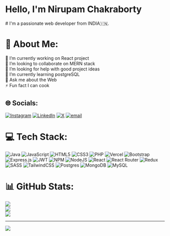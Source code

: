 <h1>Hello, I'm Nirupam Chakraborty</h1>
# I'm a passionate web developer from INDIA🇮🇳.

# 💫 About Me:
🔭 I’m currently working on React project<br>👯 I’m looking to collaborate on MERN stack<br>🤝 I’m looking for help with good project ideas<br>🌱 I’m currently learning postgreSQL<br>💬 Ask me about the Web<br>⚡ Fun fact I can cook


## 🌐 Socials:
[![Instagram](https://img.shields.io/badge/Instagram-%23E4405F.svg?logo=Instagram&logoColor=white)](https://instagram.com/@nirupam.cty) [![LinkedIn](https://img.shields.io/badge/LinkedIn-%230077B5.svg?logo=linkedin&logoColor=white)](https://www.linkedin.com/in/nirupam-chakraborty-01a55b254/) [![X](https://img.shields.io/badge/X-black.svg?logo=X&logoColor=white)](https://x.com/@Nirupamcty) [![email](https://img.shields.io/badge/Email-D14836?logo=gmail&logoColor=white)](mailto:nirupamchakraborty04@gmail.com) 

# 💻 Tech Stack:
![Java](https://img.shields.io/badge/java-%23ED8B00.svg?style=for-the-badge&logo=openjdk&logoColor=white) ![JavaScript](https://img.shields.io/badge/javascript-%23323330.svg?style=for-the-badge&logo=javascript&logoColor=%23F7DF1E) ![HTML5](https://img.shields.io/badge/html5-%23E34F26.svg?style=for-the-badge&logo=html5&logoColor=white) ![CSS3](https://img.shields.io/badge/css3-%231572B6.svg?style=for-the-badge&logo=css3&logoColor=white) ![PHP](https://img.shields.io/badge/php-%23777BB4.svg?style=for-the-badge&logo=php&logoColor=white) ![Vercel](https://img.shields.io/badge/vercel-%23000000.svg?style=for-the-badge&logo=vercel&logoColor=white) ![Bootstrap](https://img.shields.io/badge/bootstrap-%238511FA.svg?style=for-the-badge&logo=bootstrap&logoColor=white) ![Express.js](https://img.shields.io/badge/express.js-%23404d59.svg?style=for-the-badge&logo=express&logoColor=%2361DAFB) ![JWT](https://img.shields.io/badge/JWT-black?style=for-the-badge&logo=JSON%20web%20tokens) ![NPM](https://img.shields.io/badge/NPM-%23CB3837.svg?style=for-the-badge&logo=npm&logoColor=white) ![NodeJS](https://img.shields.io/badge/node.js-6DA55F?style=for-the-badge&logo=node.js&logoColor=white) ![React](https://img.shields.io/badge/react-%2320232a.svg?style=for-the-badge&logo=react&logoColor=%2361DAFB) ![React Router](https://img.shields.io/badge/React_Router-CA4245?style=for-the-badge&logo=react-router&logoColor=white) ![Redux](https://img.shields.io/badge/redux-%23593d88.svg?style=for-the-badge&logo=redux&logoColor=white) ![SASS](https://img.shields.io/badge/SASS-hotpink.svg?style=for-the-badge&logo=SASS&logoColor=white) ![TailwindCSS](https://img.shields.io/badge/tailwindcss-%2338B2AC.svg?style=for-the-badge&logo=tailwind-css&logoColor=white) ![Postgres](https://img.shields.io/badge/postgres-%23316192.svg?style=for-the-badge&logo=postgresql&logoColor=white) ![MongoDB](https://img.shields.io/badge/MongoDB-%234ea94b.svg?style=for-the-badge&logo=mongodb&logoColor=white) ![MySQL](https://img.shields.io/badge/mysql-4479A1.svg?style=for-the-badge&logo=mysql&logoColor=white)
# 📊 GitHub Stats:
![](https://github-readme-stats.vercel.app/api?username=NirupamChakraborty&theme=shadow_blue&hide_border=false&include_all_commits=true&count_private=true)<br/>
![](https://github-readme-streak-stats.herokuapp.com/?user=NirupamChakraborty&theme=shadow_blue&hide_border=false)<br/>
![](https://github-readme-stats.vercel.app/api/top-langs/?username=NirupamChakraborty&theme=shadow_blue&hide_border=false&include_all_commits=true&count_private=true&layout=compact)

---
[![](https://visitcount.itsvg.in/api?id=NirupamChakraborty&icon=0&color=0)](https://visitcount.itsvg.in)


